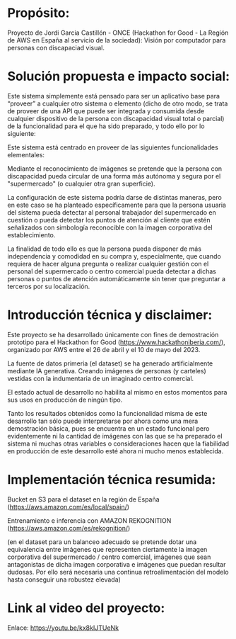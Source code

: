 # Propósito:

Proyecto de Jordi Garcia Castillón - ONCE (Hackathon for Good - La Región de AWS en España al servicio de la sociedad): Visión por computador para personas con discapaciad visual.

# Solución propuesta e impacto social:

Este sistema simplemente está pensado para ser un aplicativo base para “proveer” a cualquier otro sistema o elemento (dicho de otro modo, se trata de proveer de una API que puede ser integrada y consumida desde cualquier dispositivo de la persona con discapacidad visual total o parcial) de la funcionalidad para el que ha sido preparado, y todo ello por lo siguiente:

Este sistema está centrado en proveer de las siguientes funcionalidades elementales:

Mediante el reconocimiento de imágenes se pretende que la persona con discapacidad pueda circular de una forma más autónoma y segura por el "supermercado" (o cualquier otra gran superficie).

La configuración de este sistema podría darse de distintas maneras, pero en este caso se ha planteado específicamente para que la persona usuaria del sistema pueda detectar al personal trabajador del supermercado en cuestión o pueda detectar los puntos de atención al cliente que estén señalizados con simbología reconocible con la imagen corporativa del establecimiento.

La finalidad de todo ello es que la persona pueda disponer de más independencia y comodidad en su compra y, especialmente, que cuando requiera de hacer alguna pregunta o realizar cualquier gestión con el personal del supermercado o centro comercial pueda detectar a dichas personas o puntos de atención automáticamente sin tener que preguntar a terceros por su localización.

# Introducción técnica y disclaimer:

Este proyecto se ha desarrollado únicamente con fines de demostración prototipo para el Hackathon for Good (https://www.hackathoniberia.com/), organizado por AWS entre el 26 de abril y el 10 de mayo del 2023.

La fuente de datos primeria (el dataset) se ha generado artificialmente mediante IA generativa. Creando imágenes de personas (y carteles) vestidas con la indumentaria de un imaginado centro comercial.

El estado actual de desarrollo no habilita al mismo en estos momentos para sus usos en producción de ningún tipo.

Tanto los resultados obtenidos como la funcionalidad misma de este desarrollo tan sólo puede interpretarse por ahora como una mera demostración básica, pues se encuentra en un estado funcional pero evidentemente ni la cantidad de imágenes con las que se ha preparado el sistema ni muchas otras variables o consideraciones hacen que la fiabilidad en producción de este desarrollo esté ahora ni mucho menos establecida.

# Implementación técnica resumida:

Bucket en S3 para el dataset en la región de España (https://aws.amazon.com/es/local/spain/)

Entrenamiento e inferencia con AMAZON REKOGNITION (https://aws.amazon.com/es/rekognition/)

(en el dataset para un balanceo adecuado se pretende dotar una equivalencia entre imágenes que representen ciertamente la imagen corporativa del supermercado / centro comercial, imágenes que sean antagonistas de dicha imagen corporativa e imágenes que puedan resultar dudosas. Por ello será necesaria una continua retroalimentación del modelo hasta conseguir una robustez elevada)

# Link al video del proyecto: 

Enlace: https://youtu.be/kx8kIJTUeNk
